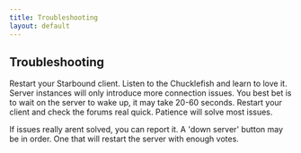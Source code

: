 ```yaml
--- 
title: Troubleshooting
layout: default
---
```


## Troubleshooting

Restart your Starbound client. Listen to the Chucklefish and learn to love it. Server instances will only introduce more connection issues. You best bet is to wait on the server to wake up, it may take 20-60 seconds. Restart your client and check the forums real quick. Patience will solve most issues.

If issues really arent solved, you can report it. A 'down server' button may be in order. One that will restart the server with enough votes.
